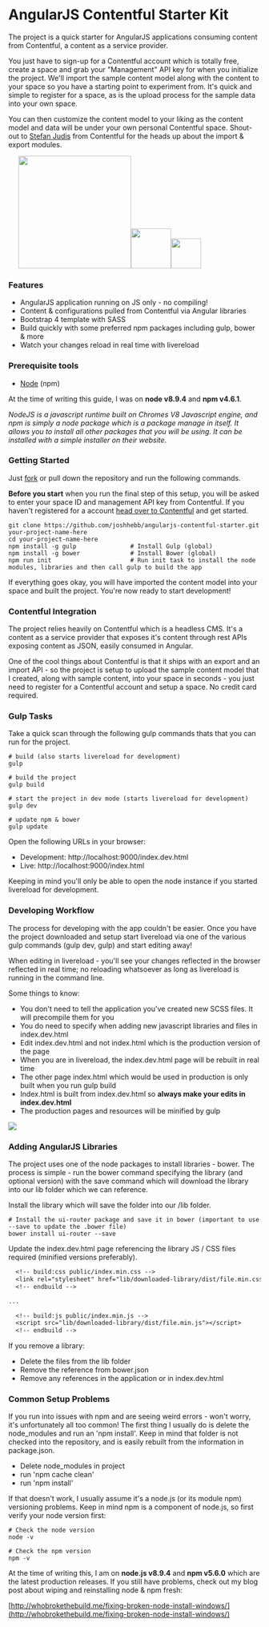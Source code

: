 # AngularJS Contentful Starter Kit

The project is a quick starter for AngularJS applications consuming content from Contentful, a content as a service provider.

You just have to sign-up for a Contentful account which is totally free, create a space and grab your "Management" API key for when you initialize the project. We'll import the sample content model along with the content to your space so you have a starting point to experiment from. It's quick and simple to register for a space, as is the upload process for the sample data into your own space.

You can then customize the content model to your liking as the content model and data will be under your own personal Contentful space. Shout-out to [Stefan Judis](https://github.com/stefanjudis) from Contentful for the heads up about the import & export modules.

<img src="https://images.contentful.com/fo9twyrwpveg/44baP9Gtm8qE2Umm8CQwQk/c43325463d1cb5db2ef97fca0788ea55/PoweredByContentful_LightBackground.svg" width="225" style="margin-left: 20px;" /><img src="https://angular.io/assets/images/logos/angular/angular.png" width="80" /><img src="https://v4-alpha.getbootstrap.com/assets/brand/bootstrap-solid.svg" width="60" />


### Features

* AngularJS application running on JS only - no compiling!
* Content & configurations pulled from Contentful via Angular libraries
* Bootstrap 4 template with SASS
* Build quickly with some preferred npm packages including gulp, bower & more
* Watch your changes reload in real time with livereload

### Prerequisite tools

* [Node](https://nodejs.org/en/download/) (npm)

At the time of writing this guide, I was on **node v8.9.4** and **npm v4.6.1**. 

*NodeJS is a javascript runtime built on Chromes V8 Javascript engine, 
and npm is simply a node package which is a package manage in itself. It allows you to install all other packages that you will be using. It can be installed with a simple installer on their website.*


### Getting Started

Just [fork](https://github.com/joshhebb/angularjs-contentful-starter) or pull down the repository and run the following commands.

**Before you start** when you run the final step of this setup, you will be asked to enter your space ID and management API key from Contentful. If you haven't registered for a account [head over to Contentful](https://www.contentful.com/sign-up/#dev) and get started.

```shell
git clone https://github.com/joshhebb/angularjs-contentful-starter.git your-project-name-here
cd your-project-name-here
npm install -g gulp               # Install Gulp (global)
npm install -g bower              # Install Bower (global)
npm run init                      # Run init task to install the node modules, libraries and then call gulp to build the app
```

If everything goes okay, you will have imported the content model into your space and built the project. You're now ready to start development!


### Contentful Integration

The project relies heavily on Contentful which is a headless CMS. It's a content as a service provider that exposes it's content through rest APIs exposing content as JSON, easily consumed in Angular.

One of the cool things about Contentful is that it ships with an export and an import API - so the project is setup to upload the sample content model that I created, along with sample content, into your space in seconds - you just need to register for a Contentful account and setup a space. No credit card required.

### Gulp Tasks

Take a quick scan through the following gulp commands thats that you can run for the project.

```shell
# build (also starts livereload for development)
gulp

# build the project 
gulp build

# start the project in dev mode (starts livereload for development)
gulp dev

# update npm & bower
gulp update
```

Open the following URLs in your browser:
* Development: http://localhost:9000/index.dev.html
* Live: http://localhost:9000/index.html

Keeping in mind you'll only be able to open the node instance if you started livereload for development.

### Developing Workflow

The process for developing with the app couldn't be easier. Once you have the project downloaded and setup start livereload via one of the various gulp commands (gulp dev, gulp) and start editing away! 

When editing in livereload - you'll see your changes reflected in the browser reflected in real time; no reloading whatsoever as long as livereload is running in the command line.

Some things to know:

* You don't need to tell the application you've created new SCSS files. It will precompile them for you
* You do need to specify when adding new javascript libraries and files in index.dev.html
* Edit index.dev.html and not index.html which is the production version of the page
* When you are in livereload, the index.dev.html page will be rebuilt in real time
* The other page index.html which would be used in production is only built when you run gulp build
* Index.html is built from index.dev.html so **always make your edits in index.dev.html**
* The production pages and resources will be minified by gulp


<img src="http://whobrokethebuild.me/wp-content/uploads/images/angular-contentful-starter.gif" />


### Adding AngularJS Libraries

The project uses one of the node packages to install libraries - bower. The process is simple - run the bower command specifying the library (and optional version) with the save command which will download the library into our lib folder which we can reference.

Install the library which will save the folder into our /lib folder.

```shell
# Install the ui-router package and save it in bower (important to use --save to update the .bower file)
bower install ui-router --save
```

Update the index.dev.html page referencing the library JS / CSS files required (minified versions preferably).

```patch
  <!-- build:css public/index.min.css -->
  <link rel="stylesheet" href="lib/downloaded-library/dist/file.min.css">
  <!-- endbuild -->

...

  <!-- build:js public/index.min.js -->
  <script src="lib/downloaded-library/dist/file.min.js"></script>
  <!-- endbuild -->
```

If you remove a library:

* Delete the files from the lib folder
* Remove the reference from bower.json
* Remove any references in the application or in index.dev.html


### Common Setup Problems

 If you run into issues with npm and are seeing weird errors - won't worry, it's unfortunately all too common! The first thing I usually do is delete the node_modules and run an 'npm install'. Keep in mind that folder is not checked into the repository, and is easily rebuilt from the information in package.json.

 * Delete node_modules in project
 * run 'npm cache clean'
 * run 'npm install'

If that doesn't work, I usually assume it's a node.js (or its module npm) versioning problems. Keep in mind npm is a component of node.js, so first verify your node version first:

```shell
# Check the node version
node -v

# Check the npm version
npm -v
```

At the time of writing this, I am on **node.js v8.9.4** and **npm v5.6.0** which are the latest production releases. If you still have problems, check out my blog post about wiping and reinstalling node & npm fresh:

[http://whobrokethebuild.me/fixing-broken-node-install-windows/](http://whobrokethebuild.me/fixing-broken-node-install-windows/)

